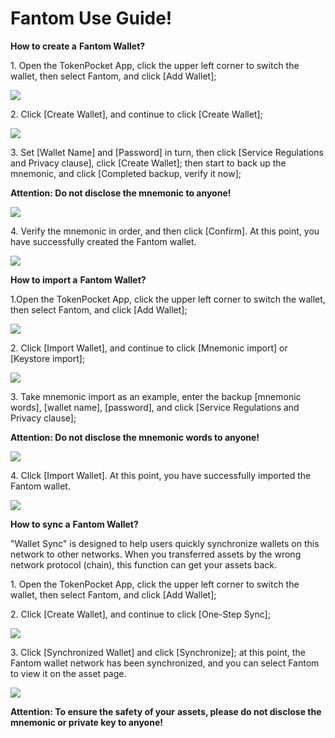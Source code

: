 # Fantom Use Guide!

**How to create a** **Fantom Wallet?**

1\. Open the TokenPocket App, click the upper left corner to switch the wallet, then select Fantom, and click \[Add Wallet];

![](<../../.gitbook/assets/1 (12) (1).png>)

2\. Click \[Create Wallet], and continue to click \[Create Wallet];

![](<../../.gitbook/assets/2 (14) (1).png>)

3\. Set \[Wallet Name] and \[Password] in turn, then click \[Service Regulations and Privacy clause], click \[Create Wallet]; then start to back up the mnemonic, and click \[Completed backup, verify it now];

**Attention: Do not disclose the mnemonic to anyone!**

![](<../../.gitbook/assets/3 (12) (1).png>)

4\. Verify the mnemonic in order, and then click \[Confirm]. At this point, you have successfully created the Fantom wallet.

![](<../../.gitbook/assets/4 (7) (1) (1).png>)

**How to import a** **Fantom Wallet?**

1.Open the TokenPocket App, click the upper left corner to switch the wallet, then select Fantom, and click \[Add Wallet];

![](<../../.gitbook/assets/5 (3) (1).png>)

2\. Click \[Import Wallet], and continue to click \[Mnemonic import] or \[Keystore import];

![](<../../.gitbook/assets/6 (2) (1).png>)

3\. Take mnemonic import as an example, enter the backup \[mnemonic words], \[wallet name], \[password], and click \[Service Regulations and Privacy clause];

**Attention: Do not disclose the mnemonic words to anyone!**

![](<../../.gitbook/assets/7 (2).png>)

4\. Click \[Import Wallet]. At this point, you have successfully imported the Fantom wallet.

![](<../../.gitbook/assets/8 (4).png>)

**How to sync a** **Fantom Wallet?**

"Wallet Sync" is designed to help users quickly synchronize wallets on this network to other networks. When you transferred assets by the wrong network protocol (chain), this function can get your assets back.

1\. Open the TokenPocket App, click the upper left corner to switch the wallet, then select Fantom, and click \[Add Wallet];



2\. Click \[Create Wallet], and continue to click \[One-Step Sync];

![](<../../.gitbook/assets/10 (1).png>)

3\. Click \[Synchronized Wallet] and click \[Synchronize]; at this point, the Fantom wallet network has been synchronized, and you can select Fantom to view it on the asset page.

![](<../../.gitbook/assets/11 (1) (1).png>)

**Attention: To ensure the safety of your** **assets, please do not disclose the mnemonic or private key to anyone!**
